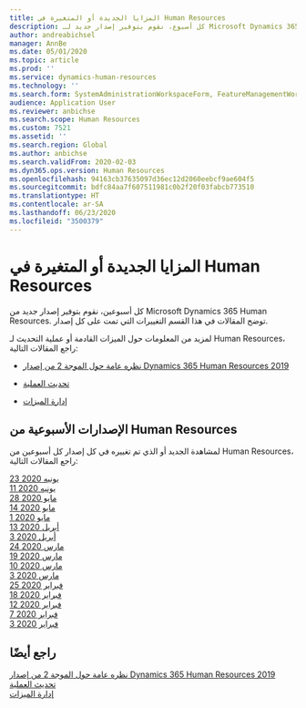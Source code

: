 ```yaml
---
title: المزايا الجديدة أو المتغيرة في Human Resources
description: كل أسبوع، نقوم بتوفير إصدار جديد لـ Microsoft Dynamics 365 Human Resources. توضح المقالات المذكورة هنا التغييرات التي تم تمت كل أسبوع.
author: andreabichsel
manager: AnnBe
ms.date: 05/01/2020
ms.topic: article
ms.prod: ''
ms.service: dynamics-human-resources
ms.technology: ''
ms.search.form: SystemAdministrationWorkspaceForm, FeatureManagementWorkspace
audience: Application User
ms.reviewer: anbichse
ms.search.scope: Human Resources
ms.custom: 7521
ms.assetid: ''
ms.search.region: Global
ms.author: anbichse
ms.search.validFrom: 2020-02-03
ms.dyn365.ops.version: Human Resources
ms.openlocfilehash: 94163cb37635097d36ec12d2060eebcf9ae604f5
ms.sourcegitcommit: bdfc84aa7f607511981c0b2f20f03fabcb773510
ms.translationtype: HT
ms.contentlocale: ar-SA
ms.lasthandoff: 06/23/2020
ms.locfileid: "3500379"
---
```

# <a name="whats-new-or-changed-in-human-resources"></a>المزايا الجديدة أو المتغيرة في Human Resources

كل أسبوعين، نقوم بتوفير إصدار جديد من Microsoft Dynamics 365 Human Resources. توضح المقالات في هذا القسم التغييرات التي تمت على كل إصدار.

لمزيد من المعلومات حول الميزات القادمة أو عملية التحديث لـ Human Resources، راجع المقالات التالية:

- [نظره عامة حول الموجة 2 من إصدار Dynamics 365 Human Resources  2019](https://docs.microsoft.com/dynamics365-release-plan/2019wave2/dynamics365-human-resources/)

- [تحديث العملية](hr-admin-setup-update-process.md)

- [إدارة الميزات](hr-admin-manage-features.md)

## <a name="human-resources-weekly-releases"></a>الإصدارات الأسبوعية من Human Resources

لمشاهدة الجديد أو الذي تم تغييره في كل إصدار كل أسبوعين من Human Resources، راجع المقالات التالية:

[23 يونيه 2020](hr-whats-new-2020-06-23.md)</br>
[11 يونيه 2020](hr-whats-new-2020-06-11.md)</br>
[28 مايو 2020](hr-whats-new-2020-05-28.md)</br>
[14 مايو 2020](hr-whats-new-2020-05-14.md)</br>
[1 مايو 2020](hr-whats-new-2020-05-01.md)</br>
[13 أبريل 2020](hr-whats-new-2020-04-13.md)</br>
[3 أبريل 2020](hr-whats-new-2020-04-03.md)</br>
[24 مارس 2020](hr-whats-new-2020-03-24.md)</br>
[19 مارس 2020](hr-whats-new-2020-03-19.md)</br>
[10 مارس 2020](hr-whats-new-2020-03-10.md)</br>
[3 مارس 2020](hr-whats-new-2020-03-03.md)</br>
[25 فبراير 2020](hr-whats-new-2020-02-25.md)</br>
[18 فبراير 2020](hr-whats-new-2020-02-18.md)</br>
[12 فبراير 2020](hr-whats-new-2020-02-12.md)</br>
[7 فبراير 2020](hr-whats-new-2020-02-07.md)</br>
[3 فبراير 2020](hr-whats-new-2020-02-03.md)

## <a name="see-also"></a>راجع أيضًا

[نظره عامة حول الموجة 2 من إصدار Dynamics 365 Human Resources  2019](https://docs.microsoft.com/dynamics365-release-plan/2019wave2/dynamics365-human-resources/)</br>
[تحديث العملية](hr-admin-setup-update-process.md)</br>
[إدارة الميزات](hr-admin-manage-features.md)
